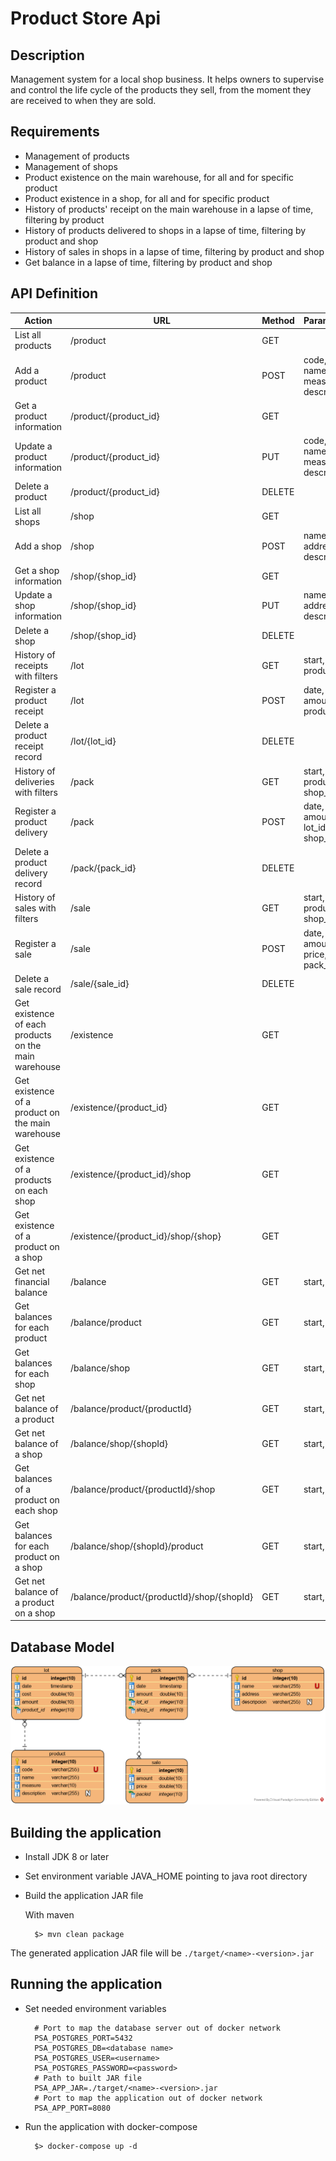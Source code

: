 # Product Store Api
## Description
Management system for a local shop business. It helps owners to supervise and control the life cycle of the products they sell, from the moment they are received to when they are sold.

## Requirements 
- Management of products
- Management of shops
- Product existence on the main warehouse, for all and for specific product
- Product existence in a shop, for all and for specific product
- History of products' receipt on the main warehouse in a lapse of time, filtering by product
- History of products delivered to shops in a lapse of time, filtering by product and shop
- History of sales in shops in a lapse of time, filtering by product and shop
- Get balance in a lapse of time, filtering by product and shop

## API Definition
| Action                                               | URL                                        | Method | Parameters                       |
|------------------------------------------------------|--------------------------------------------|--------|----------------------------------|
| List all products                                    | /product                                   | GET    |                                  |
| Add a product                                        | /product                                   | POST   | code, name, measure, description |
| Get a product information                            | /product/{product_id}                      | GET    |                                  |
| Update a product information                         | /product/{product_id}                      | PUT    | code, name, measure, description |
| Delete a product                                     | /product/{product_id}                      | DELETE |                                  |
| List all shops                                       | /shop                                      | GET    |                                  |
| Add a shop                                           | /shop                                      | POST   | name, address, description       |
| Get a shop information                               | /shop/{shop_id}                            | GET    |                                  |
| Update a shop information                            | /shop/{shop_id}                            | PUT    | name, address, description       |
| Delete a shop                                        | /shop/{shop_id}                            | DELETE |                                  |
| History of receipts with filters                     | /lot                                       | GET    | start, end, product_id           |
| Register a product receipt                           | /lot                                       | POST   | date, cost, amount, product_id   |
| Delete a product receipt record                      | /lot/{lot_id}                              | DELETE |                                  |
| History of deliveries with filters                   | /pack                                      | GET    | start, end, product_id, shop_id  |
| Register a product delivery                          | /pack                                      | POST   | date, amount, lot_id, shop_id    |
| Delete a product delivery record                     | /pack/{pack_id}                            | DELETE |                                  |
| History of sales with filters                        | /sale                                      | GET    | start, end, product_id, shop_id  |
| Register a sale                                      | /sale                                      | POST   | date, amount, price, pack_id     |
| Delete a sale record                                 | /sale/{sale_id}                            | DELETE |                                  |
| Get existence of each products on the main warehouse | /existence                                 | GET    |                                  |
| Get existence of a product on the main warehouse     | /existence/{product_id}                    | GET    |                                  |
| Get existence of a products on each shop             | /existence/{product_id}/shop               | GET    |                                  |
| Get existence of a product on a shop                 | /existence/{product_id}/shop/{shop}        | GET    |                                  |
| Get net financial balance                            | /balance                                   | GET    | start, end                       |
| Get balances for each product                        | /balance/product                           | GET    | start, end                       |
| Get balances for each shop                           | /balance/shop                              | GET    | start, end                       |
| Get net balance of a product                         | /balance/product/{productId}               | GET    | start, end                       |
| Get net balance of a shop                            | /balance/shop/{shopId}                     | GET    | start, end                       |
| Get balances of a product on each shop               | /balance/product/{productId}/shop          | GET    | start, end                       |
| Get balances for each product on a shop              | /balance/shop/{shopId}/product             | GET    | start, end                       |
| Get net balance of a product on a shop               | /balance/product/{productId}/shop/{shopId} | GET    | start, end                       |

## Database Model
![Product store API database model](database/product-store-api_model.png)

## Building the application
- Install JDK 8 or later
- Set environment variable JAVA_HOME pointing to java root directory
- Build the application JAR file

    With maven
    
        $> mvn clean package

The generated application JAR file will be ```./target/<name>-<version>.jar```

## Running the application
- Set needed environment variables        
        
        # Port to map the database server out of docker network
        PSA_POSTGRES_PORT=5432
        PSA_POSTGRES_DB=<database name>
        PSA_POSTGRES_USER=<username>
        PSA_POSTGRES_PASSWORD=<password>
        # Path to built JAR file
        PSA_APP_JAR=./target/<name>-<version>.jar
        # Port to map the application out of docker network
        PSA_APP_PORT=8080

- Run the application with docker-compose

        $> docker-compose up -d
